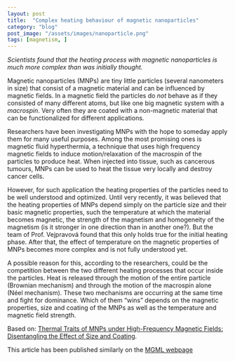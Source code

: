 ```yaml
---
layout: post
title:  "Complex heating behaviour of magnetic nanoparticles"
category: "blog"
post_image: "/assets/images/nanoparticle.png" 
tags: [magnetism, ]  
---
```

*Scientists found that the heating process with magnetic nanoparticles  is much more complex than was initially thought.*

Magnetic nanoparticles (MNPs) are tiny little particles (several nanometers in size) that consist of a magnetic material and can be influenced by magnetic fields. In a magnetic field the particles do *not* behave as if they consisted of many different atoms, but like one big magnetic system with a *macrospin*. Very often they are coated with a non-magnetic material that can be functionalized for different applications. 

Researchers have been investigating MNPs with the hope to someday apply them for many useful purposes. Among the most promising ones is magnetic fluid hyperthermia,  a technique that uses high frequency magnetic fields to induce motion/relaxation of the macrospin of the particles to produce heat. When injected into tissue, such as cancerous tumours, MNPs can be used to heat the tissue very locally and destroy cancer cells.

 However, for such application the heating properties of the particles need to be well understood and optimized. 
Until very recently, it was believed that the heating properties of MNPs depend simply on the particle size and their basic magnetic properties, such the temperature at which the material becomes magnetic, the strength of the magnetism and homogeneity of the magnetism (is it stronger in one direction than in another one?).
But the team of Prof. Vejpravová found that this only holds true for the initial heating phase.  After that,  the effect of temperature on the magnetic properties of MNPs becomes more complex and is not fully understood yet. 

A possible reason for this, according to the researchers, could be the competition between the two different heating processes that occur inside the particles. Heat is released through the motion of the entire particle (Brownian mechanism) and through the motion of the macrospin alone (Néel mechanism). These two mechanisms are occurring at the same time and fight for dominance. Which of them “wins” depends on the magnetic properties, size and coating of the MNPs as well as the temperature and magnetic field strength. 

Based on: [Thermal Traits of MNPs under High-Frequency Magnetic Fields: Disentangling the Effect of Size and Coating](https://www.mdpi.com/2079-4991/11/3/797/htm).

This article has been published similarly on the [MGML webpage](https://mgml.eu/news/2021/nanoparticle-heating)
